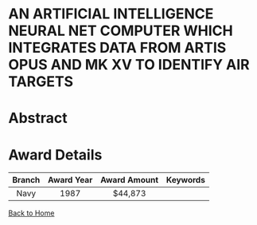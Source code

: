 
AN ARTIFICIAL INTELLIGENCE NEURAL NET COMPUTER WHICH INTEGRATES DATA FROM ARTIS OPUS AND MK XV TO IDENTIFY AIR TARGETS
======================================================================================================================

# Abstract


  

# Award Details

|Branch|Award Year|Award Amount|Keywords|
| :---: | :---: | :---: | :---: |
|Navy|1987|$44,873||
  
  


[Back to Home](https://github.com/chrischow/dod_sbir_awards/CC/#893)